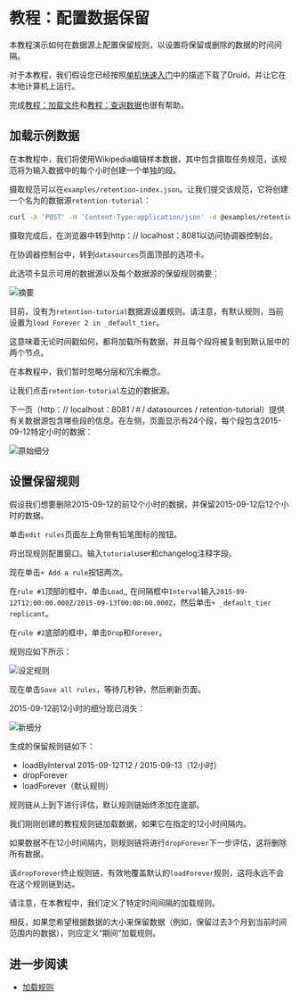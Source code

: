 # 教程：配置数据保留

本教程演示如何在数据源上配置保留规则，以设置将保留或删除的数据的时间间隔。

对于本教程，我们假设您已经按照[单机快速入门](http://druid.io/docs/0.12.3/tutorials/index.html)中的描述下载了Druid，并让它在本地计算机上运行。

完成[教程：加载文件](http://druid.io/docs/0.12.3/tutorials/tutorial-batch.html)和[教程：查询数据](http://druid.io/docs/0.12.3/tutorials/tutorial-query.html)也很有帮助。

## 加载示例数据

在本教程中，我们将使用Wikipedia编辑样本数据，其中包含摄取任务规范，该规范将为输入数据中的每个小时创建一个单独的段。

摄取规范可以在`examples/retention-index.json`。让我们提交该规范，它将创建一个名为的数据源`retention-tutorial`：

```bash
curl -X 'POST' -H 'Content-Type:application/json' -d @examples/retention-index.json http://localhost:8090/druid/indexer/v1/task
```

摄取完成后，在浏览器中转到http：// localhost：8081以访问协调器控制台。

在协调器控制台中，转到`datasources`页面顶部的选项卡。

此选项卡显示可用的数据源以及每个数据源的保留规则摘要：

![摘要](http://druid.io/docs/0.12.3/tutorials/img/tutorial-retention-00.png)

目前，没有为`retention-tutorial`数据源设置规则。请注意，有默认规则，当前设置为`load Forever 2 in _default_tier`。

这意味着无论时间戳如何，都将加载所有数据，并且每个段将被复制到默认层中的两个节点。

在本教程中，我们暂时忽略分层和冗余概念。

让我们点击`retention-tutorial`左边的数据源。

下一页（http：// localhost：8081 /＃/ datasources / retention-tutorial）提供有关数据源包含哪些段的信息。在左侧，页面显示有24个段，每个段包含2015-09-12特定小时的数据：

![原始细分](http://druid.io/docs/0.12.3/tutorials/img/tutorial-retention-01.png)

## 设置保留规则

假设我们想要删除2015-09-12的前12个小时的数据，并保留2015-09-12后12个小时的数据。

单击`edit rules`页面左上角带有铅笔图标的按钮。

将出现规则配置窗口。输入`tutorial`user和changelog注释字段。

现在单击`+ Add a rule`按钮两次。

在`rule #1`顶部的框中，单击`Load`,, 在间隔框中`Interval`输入`2015-09-12T12:00:00.000Z/2015-09-13T00:00:00.000Z`，然后单击`+ _default_tier replicant`。

在`rule #2`底部的框中，单击`Drop`和`Forever`。

规则应如下所示：

![设定规则](http://druid.io/docs/0.12.3/tutorials/img/tutorial-retention-02.png)

现在单击`Save all rules`，等待几秒钟，然后刷新页面。

2015-09-12前12小时的细分现已消失：

![新细分](http://druid.io/docs/0.12.3/tutorials/img/tutorial-retention-03.png)

生成的保留规则链如下：

- loadByInterval 2015-09-12T12 / 2015-09-13（12小时）
- dropForever
- loadForever（默认规则）

规则链从上到下进行评估，默认规则链始终添加在底部。

我们刚刚创建的教程规则链加载数据，如果它在指定的12小时间隔内。

如果数据不在12小时间隔内，则规则链将进行`dropForever`下一步评估，这将删除所有数据。

该`dropForever`终止规则链，有效地覆盖默认的`loadForever`规则，这将永远不会在这个规则链到达。

请注意，在本教程中，我们定义了特定时间间隔的加载规则。

相反，如果您希望根据数据的大小来保留数据（例如，保留过去3个月到当前时间范围内的数据），则应定义“期间”加载规则。

## 进一步阅读

- [加载规则](http://druid.io/docs/0.12.3/operations/rule-configuration.html)